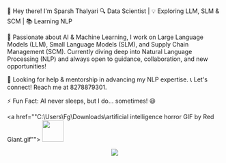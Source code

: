 👋 Hey there! I'm Sparsh Thalyari
🔍 Data Scientist | 💡 Exploring LLM, SLM & SCM | 📚 Learning NLP

🚀 Passionate about AI & Machine Learning, I work on Large Language Models (LLM), Small Language Models (SLM), and Supply Chain Management (SCM). Currently diving deep into Natural Language Processing (NLP) and always open to guidance, collaboration, and new opportunities!

🤝 Looking for help & mentorship in advancing my NLP expertise.
📞 Let's connect! Reach me at 8278879301.

⚡ Fun Fact: AI never sleeps, but I do… sometimes! 😆

<a href=""C:\Users\Fg\Downloads\artificial intelligence horror GIF by Red Giant.gif"">
  <img height="50" src="https://user-images.githubusercontent.com/46517096/166974368-9798f39f-1f46-499c-b14e-81f0a3f83a06.png"/>
</a>
<p align="center">
  <img src="C:\Users\Fg\Downloads\artificial intelligence horror GIF by Red Giant.gif&animation=fadeIn&type=waving&color=gradient&height=100"/>
</p>
